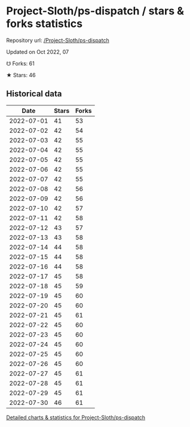 # Project-Sloth/ps-dispatch / stars & forks statistics

Repository url: [/Project-Sloth/ps-dispatch](https://github.com/Project-Sloth/ps-dispatch)

Updated on Oct 2022, 07

☋ Forks: 61

★ Stars: 46

## Historical data
| Date | Stars | Forks |
|------|-------|-------|
| 2022-07-01 | 41 | 53 | 
| 2022-07-02 | 42 | 54 | 
| 2022-07-03 | 42 | 55 | 
| 2022-07-04 | 42 | 55 | 
| 2022-07-05 | 42 | 55 | 
| 2022-07-06 | 42 | 55 | 
| 2022-07-07 | 42 | 55 | 
| 2022-07-08 | 42 | 56 | 
| 2022-07-09 | 42 | 56 | 
| 2022-07-10 | 42 | 57 | 
| 2022-07-11 | 42 | 58 | 
| 2022-07-12 | 43 | 57 | 
| 2022-07-13 | 43 | 58 | 
| 2022-07-14 | 44 | 58 | 
| 2022-07-15 | 44 | 58 | 
| 2022-07-16 | 44 | 58 | 
| 2022-07-17 | 45 | 58 | 
| 2022-07-18 | 45 | 59 | 
| 2022-07-19 | 45 | 60 | 
| 2022-07-20 | 45 | 60 | 
| 2022-07-21 | 45 | 61 | 
| 2022-07-22 | 45 | 60 | 
| 2022-07-23 | 45 | 60 | 
| 2022-07-24 | 45 | 60 | 
| 2022-07-25 | 45 | 60 | 
| 2022-07-26 | 45 | 60 | 
| 2022-07-27 | 45 | 61 | 
| 2022-07-28 | 45 | 61 | 
| 2022-07-29 | 45 | 61 | 
| 2022-07-30 | 46 | 61 | 


[Detailed charts & statistics for Project-Sloth/ps-dispatch](https://reviewgithub.com/rep/Project-Sloth/ps-dispatch)
